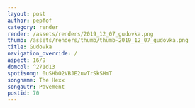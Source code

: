 ```yaml
---
layout: post
author: pepfof
category: render
render: /assets/renders/2019_12_07_gudovka.png
thumb: /assets/renders/thumb/thumb-2019_12_07_gudovka.png
title: Gudovka
navigation_override: /
aspect: 16/9
domcol: ^271d13
spotisong: 0uSHbO2VBJE2uvTrSkSHmT
songname: The Hexx
songautr: Pavement
postid: 70
---
```


<!--USER BEGIN 1-->

<!--USER END 1-->

<!--more-->
<!--USER BEGIN 2-->

<!--USER END 2-->

